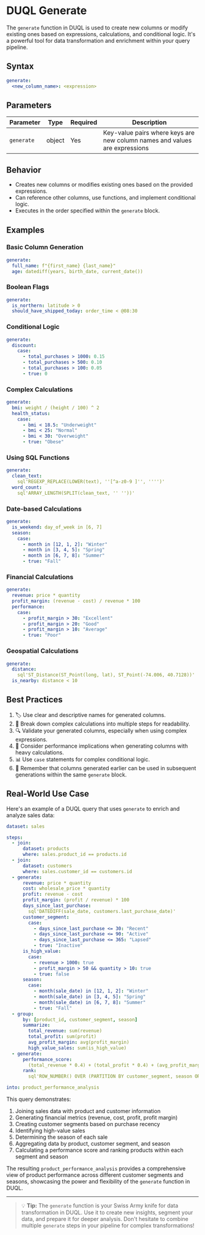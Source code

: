 # DUQL Generate

The `generate` function in DUQL is used to create new columns or modify existing ones based on expressions, calculations, and conditional logic. It's a powerful tool for data transformation and enrichment within your query pipeline.

## Syntax

```yaml
generate:
  <new_column_name>: <expression>
```

## Parameters

| Parameter | Type | Required | Description |
|-----------|------|----------|-------------|
| `generate` | object | Yes | Key-value pairs where keys are new column names and values are expressions |

## Behavior

- Creates new columns or modifies existing ones based on the provided expressions.
- Can reference other columns, use functions, and implement conditional logic.
- Executes in the order specified within the `generate` block.

## Examples

### Basic Column Generation

```yaml
generate:
  full_name: f"{first_name} {last_name}"
  age: datediff(years, birth_date, current_date())
```

### Boolean Flags

```yaml
generate:
  is_northern: latitude > 0
  should_have_shipped_today: order_time < @08:30
```

### Conditional Logic

```yaml
generate:
  discount:
    case:
      - total_purchases > 1000: 0.15
      - total_purchases > 500: 0.10
      - total_purchases > 100: 0.05
      - true: 0
```

### Complex Calculations

```yaml
generate:
  bmi: weight / (height / 100) ^ 2
  health_status:
    case:
      - bmi < 18.5: "Underweight"
      - bmi < 25: "Normal"
      - bmi < 30: "Overweight"
      - true: "Obese"
```

### Using SQL Functions

```yaml
generate:
  clean_text: 
    sql'REGEXP_REPLACE(LOWER(text), ''[^a-z0-9 ]'', '''')'
  word_count:
    sql'ARRAY_LENGTH(SPLIT(clean_text, '' ''))'
```

### Date-based Calculations

```yaml
generate:
  is_weekend: day_of_week in [6, 7]
  season:
    case:
      - month in [12, 1, 2]: "Winter"
      - month in [3, 4, 5]: "Spring"
      - month in [6, 7, 8]: "Summer"
      - true: "Fall"
```

### Financial Calculations

```yaml
generate:
  revenue: price * quantity
  profit_margin: (revenue - cost) / revenue * 100
  performance:
    case:
      - profit_margin > 30: "Excellent"
      - profit_margin > 20: "Good"
      - profit_margin > 10: "Average"
      - true: "Poor"
```

### Geospatial Calculations

```yaml
generate:
  distance: 
    sql'ST_Distance(ST_Point(long, lat), ST_Point(-74.006, 40.7128))'
  is_nearby: distance < 10
```

## Best Practices

1. 🏷️ Use clear and descriptive names for generated columns.
2. 🧮 Break down complex calculations into multiple steps for readability.
3. 🔍 Validate your generated columns, especially when using complex expressions.
4. 🚀 Consider performance implications when generating columns with heavy calculations.
5. 📊 Use `case` statements for complex conditional logic.
6. 🔄 Remember that columns generated earlier can be used in subsequent generations within the same `generate` block.

## Real-World Use Case

Here's an example of a DUQL query that uses `generate` to enrich and analyze sales data:

```yaml
dataset: sales

steps:
  - join:
      dataset: products
      where: sales.product_id == products.id
  - join:
      dataset: customers
      where: sales.customer_id == customers.id
  - generate:
      revenue: price * quantity
      cost: wholesale_price * quantity
      profit: revenue - cost
      profit_margin: (profit / revenue) * 100
      days_since_last_purchase: 
        sql'DATEDIFF(sale_date, customers.last_purchase_date)'
      customer_segment:
        case:
          - days_since_last_purchase <= 30: "Recent"
          - days_since_last_purchase <= 90: "Active"
          - days_since_last_purchase <= 365: "Lapsed"
          - true: "Inactive"
      is_high_value:
        case:
          - revenue > 1000: true
          - profit_margin > 50 && quantity > 10: true
          - true: false
      season:
        case:
          - month(sale_date) in [12, 1, 2]: "Winter"
          - month(sale_date) in [3, 4, 5]: "Spring"
          - month(sale_date) in [6, 7, 8]: "Summer"
          - true: "Fall"
  - group:
      by: [product_id, customer_segment, season]
      summarize:
        total_revenue: sum(revenue)
        total_profit: sum(profit)
        avg_profit_margin: avg(profit_margin)
        high_value_sales: sum(is_high_value)
  - generate:
      performance_score: 
        (total_revenue * 0.4) + (total_profit * 0.4) + (avg_profit_margin * 0.2)
      rank:
        sql'ROW_NUMBER() OVER (PARTITION BY customer_segment, season ORDER BY performance_score DESC)'

into: product_performance_analysis
```

This query demonstrates:
1. Joining sales data with product and customer information
2. Generating financial metrics (revenue, cost, profit, profit margin)
3. Creating customer segments based on purchase recency
4. Identifying high-value sales
5. Determining the season of each sale
6. Aggregating data by product, customer segment, and season
7. Calculating a performance score and ranking products within each segment and season

The resulting `product_performance_analysis` provides a comprehensive view of product performance across different customer segments and seasons, showcasing the power and flexibility of the `generate` function in DUQL.

---

> 💡 **Tip:** The `generate` function is your Swiss Army knife for data transformation in DUQL. Use it to create new insights, segment your data, and prepare it for deeper analysis. Don't hesitate to combine multiple `generate` steps in your pipeline for complex transformations!
